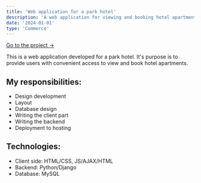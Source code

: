 ```yaml
---
title: 'Web application for a park hotel'
description: 'A web application for viewing and booking hotel apartments online.'
date: '2024-01-01'
type: 'Commerce'
---
```


[Go to the project →](https://park-hotel.vercel.app/)

This is a web application developed for a park hotel. It's purpose is to provide users with convenient access to view and book hotel apartments.

## My responsibilities:
- Design development
- Layout
- Database design
- Writing the client part
- Writing the backend
- Deployment to hosting

## Technologies:
- Client side: HTML/CSS, JS/AJAX/HTML
- Backend: Python/Django
- Database: MySQL